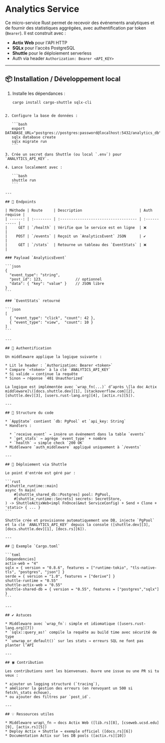 
# Analytics Service

Ce micro-service Rust permet de recevoir des événements analytiques et de fournir des statistiques aggrégées, avec authentification par token (`Bearer`). Il est construit avec :

- **Actix Web** pour l'API HTTP
- **SQLx** pour l'accès PostgreSQL
- **Shuttle** pour le déploiement serverless
- Auth via header `Authorization: Bearer <API_KEY>`

---

## 📦 Installation / Développement local

1. Installe les dépendances :
   ```bash
   cargo install cargo-shuttle sqlx-cli
````

2. Configure la base de données :

   ```bash
   export DATABASE_URL="postgres://postgres:password@localhost:5432/analytics_db"
   sqlx database create
   sqlx migrate run
   ```

3. Crée un secret dans Shuttle (ou local `.env`) pour `ANALYTICS_API_KEY`.

4. Lance localement avec :

   ```bash
   shuttle run
   ```

---

## 🔧 Endpoints

| Méthode | Route     | Description                          | Auth requise |
| ------: | :-------- | :----------------------------------- | :----------- |
|     GET | `/health` | Vérifie que le service est en ligne  | ❌            |
|    POST | `/events` | Reçoit un `AnalyticsEvent` JSON      | ✔️           |
|     GET | `/stats`  | Retourne un tableau des `EventStats` | ❌            |

### Payload `AnalyticsEvent`

```json
{
  "event_type": "string",
  "post_id": 123,               // optionnel
  "data": { "key": "value" }    // JSON libre
}
```

### `EventStats` retourné

```json
[
  { "event_type": "click", "count": 42 },
  { "event_type": "view",  "count": 10 }
]
```

---

## 🧠 Authentification

Un middleware applique la logique suivante :

* Lit le header : `Authorization: Bearer <token>`
* Compare `<token>` à la clé `ANALYTICS_API_KEY`
* Si valide → continue la requête
* Sinon → réponse `401 Unauthorized`

La logique est implémentée avec `wrap_fn(...)` d’après \[la doc Actix middleware]\([docs.shuttle.dev][1], [stackoverflow.com][2], [shuttle.dev][3], [users.rust-lang.org][4], [actix.rs][5]).

---

## 🧩 Structure du code

* `AppState` contient `db: PgPool` et `api_key: String`
* Handlers :

  * `receive_event` → insère un événement dans la table `events`
  * `get_stats` → agrège `event_type` + nombre
  * `health` → simple check `200 OK`
* Middleware `auth_middleware` appliqué uniquement à `/events`

---

## 🚀 Déploiement via Shuttle

Le point d'entrée est géré par :

```rust
#[shuttle_runtime::main]
async fn main(
    #[shuttle_shared_db::Postgres] pool: PgPool,
    #[shuttle_runtime::Secrets] secrets: SecretStore,
) -> ShuttleActixWeb<impl FnOnce(&mut ServiceConfig) + Send + Clone + 'static> { ... }
```

Shuttle crée et provisionne automatiquement une DB, injecte `PgPool` et la clé `ANALYTICS_API_KEY` depuis la console ([shuttle.dev][3], [docs.shuttle.dev][1], [docs.rs][6]).

---

## 🧪 Exemple `Cargo.toml`

```toml
[dependencies]
actix-web = "4"
sqlx = { version = "0.8.6", features = ["runtime-tokio", "tls-native-tls", "postgres", "json"] }
serde = { version = "1.0", features = ["derive"] }
shuttle-runtime = "0.55"
shuttle-actix-web = "0.55"
shuttle-shared-db = { version = "0.55", features = ["postgres","sqlx"] }
```

---

## ✔️ Astuces

* Middleware avec `wrap_fn`: simple et idiomatique ([users.rust-lang.org][7])
* `sqlx::query_as!` compile la requête au build time avec sécurité de type
* `unwrap_or_default()` sur les stats → erreurs SQL ne font pas planter l’API

---

## 🍀 Contribution

Les contributions sont les bienvenues. Ouvre une issue ou une PR si tu veux :

* ajouter un logging structuré (`tracing`),
* améliorer la gestion des erreurs (en renvoyant un 500 si fetch\_stats échoue),
* ou ajouter des filtres par `post_id`.

---

## 💡 Ressources utiles

* Middleware wrap\_fn → docs Actix Web ([lib.rs][8], [cseweb.ucsd.edu][9], [actix.rs][5])
* Deploy Actix + Shuttle → exemple officiel ([docs.rs][6])
* Documentation Actix sur les DB pools ([actix.rs][10])

